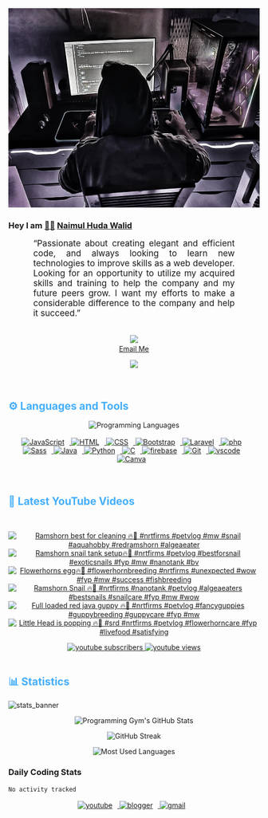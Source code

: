 <!-- ![github_cover_banner](https://www.digitalsolutionservices.com/img/services/web%20development.gif)-->

<div align="center" style="display:block;">
    <img height="400px" width="100%" alt="github cover banner" src="https://raw.githubusercontent.com/NaimulHudaWalid/NaimulHudaWalid/main/272276268_3114779035434264_920860974401480824_n.jpg"/> 
</div>

### Hey I am [👨🏻‍][facebook] [Naimul Huda Walid][youtube]



<p align:"center" style="text-align: justify; margin: 0 50px; font-size: 17px;" >
   “Passionate about creating elegant and efficient code, and always looking to learn new technologies to improve skills as a web developer. Looking for an opportunity to utilize my acquired skills and training to help the company and my future peers grow. I want my efforts to make a considerable difference to the company and help it succeed.”
<br>
<br>
<div align="center">

![](https://visitor-badge.glitch.me/badge?page_id=NaimulHudaWalid)
    <br />
[Email Me](mailto:dev.naimulhuda@gmail.com)
</div>
</p>
<!-- Typing SVG by DenverCoder1 - https://github.com/DenverCoder1/readme-typing-svg -->
<p align="center">
<!--   <a href="https://github.com/DenverCoder1/readme-typing-svg"> -->
    <img src="https://readme-typing-svg.herokuapp.com?color=E22FE4&width=380&height=45&lines=Open-Source+Enthusiast;Learning+In+Public;Empowering+Others;Nice+To+Meet+You+...&center=true"></a>

</p>
<br>
<!-- Languages and Tools -->

<h2 style="color: #44AEFB">⚙️ Languages and Tools</h2>
<div align="center" style="display:block;">
    <img width="100px" alt="Programming Languages" src="https://user-images.githubusercontent.com/78341798/194531121-47b0119a-ce00-439d-b586-125f86acb098.png"/> 
</div>
<br>   
<!-- Icons Resources -->
<!-- https://devicon.dev/ -->
<!-- https://cdn.jsdelivr.net/npm/simple-icons@v3/icons/ -->
<div align="center">
  <a href="https://developer.mozilla.org/en-US/docs/Web/JavaScript" target="_blank" rel="noreferrer">
      <img  alt="JavaScript" height="50px" style="padding-right:10px;" src="https://cdn.jsdelivr.net/gh/devicons/devicon/icons/javascript/javascript-plain.svg"/>
  </a>
  
 
  <a href="https://developer.mozilla.org/en-US/docs/Web/HTML" target="_blank" rel="noreferrer">
      <img  alt="HTML" height="50px" style="padding-right:10px;" src="https://cdn.jsdelivr.net/gh/devicons/devicon/icons/html5/html5-original.svg"/>
  </a>
  <a href="https://developer.mozilla.org/en-US/docs/Web/CSS" target="_blank" rel="noreferrer">
      <img  alt="CSS" height="50px" style="padding-right:10px;" src="https://cdn.jsdelivr.net/gh/devicons/devicon/icons/css3/css3-original.svg"/>
  </a>
  <a href="https://getbootstrap.com/" target="_blank" rel="noreferrer">
      <img  alt="Bootstrap" height="50px" style="padding-right:10px;" src="https://cdn.jsdelivr.net/gh/devicons/devicon/icons/bootstrap/bootstrap-original.svg"/>
  </a> 
  <a href="https://laravel.com/" target="_blank" rel="noreferrer">
      <img  alt="Laravel" height="50px" style="padding-right:10px;" src="https://cdn.jsdelivr.net/gh/devicons/devicon/icons/laravel/laravel-plain.svg"/>
  </a>
  <a href="https://www.php.net/" target="_blank" rel="noreferrer">
      <img  alt="php" height="50px" style="padding-right:10px;" src="https://cdn.jsdelivr.net/gh/devicons/devicon/icons/php/php-original.svg"/>
  </a>
  <a href="https://sass-lang.com/" target="_blank" rel="noreferrer">
      <img  alt="Sass" height="50px" style="padding-right:10px;" src="https://cdn.jsdelivr.net/gh/devicons/devicon/icons/sass/sass-original.svg"/>
  </a>
  <a href="https://www.java.com/en/" target="_blank" rel="noreferrer">
      <img  alt="Java" height="50px" style="padding-right:10px;" src="https://cdn.jsdelivr.net/gh/devicons/devicon/icons/java/java-original.svg"/>
  </a>    
  <a href="https://www.python.org/" target="_blank" rel="noreferrer">
      <img  alt="Python" height="50px" style="padding-right:10px;" src="https://cdn.jsdelivr.net/gh/devicons/devicon/icons/python/python-original.svg"/>
  </a>
  <a href="https://www.cprogramming.com/" target="_blank" rel="noreferrer">
      <img  alt="C" height="50px" style="padding-right:10px;" src="https://cdn.jsdelivr.net/gh/devicons/devicon/icons/c/c-original.svg"/>
  </a>
  
  <a href="https://firebase.google.com/" target="_blank" rel="noreferrer">
      <img  alt="firebase" height="50px" style="padding-right:10px;" src="https://cdn.jsdelivr.net/gh/devicons/devicon/icons/firebase/firebase-plain.svg"/>
  </a>
 
  <a href="https://git-scm.com/" target="_blank" rel="noreferrer">
      <img  alt="Git" height="50px" style="padding-right:10px;" src="https://cdn.jsdelivr.net/gh/devicons/devicon/icons/git/git-original.svg"/>
  </a>
  
  <a href="https://code.visualstudio.com/" target="_blank" rel="noreferrer">
      <img  alt="vscode" height="50px" style="padding-right:10px;"src="https://cdn.jsdelivr.net/gh/devicons/devicon/icons/vscode/vscode-original.svg"/>
  </a>
  <a href="https://www.canva.com/" target="_blank" rel="noreferrer">
      <img  alt="Canva" height="50px" style="padding-right:10px;" src="https://cdn.jsdelivr.net/gh/devicons/devicon/icons/canva/canva-original.svg"/> 
  </a>
</div>
<br>
<br>

<!-- Latest YouTube Videos -->

<h2 style="color: #44AEFB">🎦 Latest YouTube Videos</h2>
<br />

<!-- Resource/Reference: https://github.com/DenverCoder1/github-readme-youtube-cards -->
<div class="youtube videos cards" align="center">

<!-- BEGIN YOUTUBE-CARDS -->
[![Ramshorn best for cleaning 🔥🖤 #nrtfirms #petvlog #mw #snail #aquahobby #redramshorn #algeaeater](https://ytcards.demolab.com/?id=hrkk1F_BRTc&title=Ramshorn+best+for+cleaning+%F0%9F%94%A5%F0%9F%96%A4+%23nrtfirms+%23petvlog+%23mw+%23snail+%23aquahobby+%23redramshorn+%23algeaeater&lang=en&timestamp=1707219712&background_color=%230d1117&title_color=%23ffffff&stats_color=%23dedede&max_title_lines=1&width=250&border_radius=5 "Ramshorn best for cleaning 🔥🖤 #nrtfirms #petvlog #mw #snail #aquahobby #redramshorn #algeaeater")](https://www.youtube.com/watch?v=hrkk1F_BRTc)
[![Ramshorn snail tank setup🔥🖤 #nrtfirms #petvlog #bestforsnail #exoticsnails  #fyp #mw #nanotank #bv](https://ytcards.demolab.com/?id=ll6uVa4Ht_w&title=Ramshorn+snail+tank+setup%F0%9F%94%A5%F0%9F%96%A4+%23nrtfirms+%23petvlog+%23bestforsnail+%23exoticsnails++%23fyp+%23mw+%23nanotank+%23bv&lang=en&timestamp=1707196749&background_color=%230d1117&title_color=%23ffffff&stats_color=%23dedede&max_title_lines=1&width=250&border_radius=5 "Ramshorn snail tank setup🔥🖤 #nrtfirms #petvlog #bestforsnail #exoticsnails  #fyp #mw #nanotank #bv")](https://www.youtube.com/watch?v=ll6uVa4Ht_w)
[![Flowerhorns egg🔥🖤 #flowerhornbreeding #nrtfirms #unexpected #wow #fyp #mw #success #fishbreeding](https://ytcards.demolab.com/?id=A1queB_9tbg&title=Flowerhorns+egg%F0%9F%94%A5%F0%9F%96%A4+%23flowerhornbreeding+%23nrtfirms+%23unexpected+%23wow+%23fyp+%23mw+%23success+%23fishbreeding&lang=en&timestamp=1707145138&background_color=%230d1117&title_color=%23ffffff&stats_color=%23dedede&max_title_lines=1&width=250&border_radius=5 "Flowerhorns egg🔥🖤 #flowerhornbreeding #nrtfirms #unexpected #wow #fyp #mw #success #fishbreeding")](https://www.youtube.com/watch?v=A1queB_9tbg)
[![Ramshorn Snail 🔥🖤 #nrtfirms #nanotank #petvlog #algeaeaters #bestsnails #snailcare #fyp #mw #wow](https://ytcards.demolab.com/?id=rJZfbL4zYhA&title=Ramshorn+Snail+%F0%9F%94%A5%F0%9F%96%A4+%23nrtfirms+%23nanotank+%23petvlog+%23algeaeaters+%23bestsnails+%23snailcare+%23fyp+%23mw+%23wow&lang=en&timestamp=1707137481&background_color=%230d1117&title_color=%23ffffff&stats_color=%23dedede&max_title_lines=1&width=250&border_radius=5 "Ramshorn Snail 🔥🖤 #nrtfirms #nanotank #petvlog #algeaeaters #bestsnails #snailcare #fyp #mw #wow")](https://www.youtube.com/watch?v=rJZfbL4zYhA)
[![Full loaded red java guppy 🔥🖤 #nrtfirms #petvlog #fancyguppies #guppybreeding #guppycare #fyp #mw](https://ytcards.demolab.com/?id=r3akafTJFVo&title=Full+loaded+red+java+guppy+%F0%9F%94%A5%F0%9F%96%A4+%23nrtfirms+%23petvlog+%23fancyguppies+%23guppybreeding+%23guppycare+%23fyp+%23mw&lang=en&timestamp=1707117570&background_color=%230d1117&title_color=%23ffffff&stats_color=%23dedede&max_title_lines=1&width=250&border_radius=5 "Full loaded red java guppy 🔥🖤 #nrtfirms #petvlog #fancyguppies #guppybreeding #guppycare #fyp #mw")](https://www.youtube.com/watch?v=r3akafTJFVo)
[![Little Head is popping 🔥🖤 #srd #nrtfirms #petvlog #flowerhorncare #fyp #livefood #satisfying](https://ytcards.demolab.com/?id=6elRARpbpZQ&title=Little+Head+is+popping+%F0%9F%94%A5%F0%9F%96%A4+%23srd+%23nrtfirms+%23petvlog+%23flowerhorncare+%23fyp+%23livefood+%23satisfying&lang=en&timestamp=1706963762&background_color=%230d1117&title_color=%23ffffff&stats_color=%23dedede&max_title_lines=1&width=250&border_radius=5 "Little Head is popping 🔥🖤 #srd #nrtfirms #petvlog #flowerhorncare #fyp #livefood #satisfying")](https://www.youtube.com/watch?v=6elRARpbpZQ)
<!-- END YOUTUBE-CARDS -->
</div>

<!-- Begin Youtube Buttons -->
<!-- Resource/Reference:  https://github.com/DenverCoder1/custom-icon-badges -->
<div class="youtube buttons" align="center">
    <a href="https://www.youtube.com/channel/UCa3YaFwzSII0kKg3Nads2dQ"  target="_blank">
        <img alt="youtube subscribers" src="https://img.shields.io/youtube/channel/subscribers/UCa3YaFwzSII0kKg3Nads2dQ?logo=youtube&logoColor=red&style=for-the-badge"/>
    </a> 
    <a href="https://www.youtube.com/channel/UCa3YaFwzSII0kKg3Nads2dQ"  target="_blank">
        <img alt="youtube views" src="https://custom-icon-badges.demolab.com/youtube/channel/views/UCa3YaFwzSII0kKg3Nads2dQ?color=%23E05D44&logo=eye&logoColor=white&style=for-the-badge&labelColor=#555555"/>
    </a> 
</div>
<br>
<!-- End Youtube Buttons -->

<!-- Statistics -->

<h2 style="color: #44AEFB">📊 Statistics</h2>

![stats_banner](https://user-images.githubusercontent.com/78341798/194534778-d662496c-ae00-4e8d-ae9b-b90912054e7f.gif)

<!-- Begin Stats Cards -->
<!-- Resources:  -->
<!-- Github & Languages Stats: https://github.com/naimul15-12090/github-readme-stats --> 
<!-- Streak Stats: https://github.com/denvercoder1/github-readme-streak-stats -->
<!-- Change the value after ?username= to your GitHub username. -->
<div class="stats" align="center">

![Programming Gym's GitHub Stats](https://github-readme-stats.vercel.app/api?username=NaimulHudaWalid&hide=stars&count_private=true&show_icons=true&theme=algolia&border_radius=20)

![GitHub Streak](https://streak-stats.demolab.com?user=NaimulHudaWalid&count_private=true&theme=algolia&border_radius=22)

![Most Used Languages](https://github-readme-stats.vercel.app/api/top-langs/?username=NaimulHudaWalid&langs_count=8&layout=compact&show_icons=true&theme=algolia&border_radius=20)
    
<!-- ![Top Langs](https://github-readme-stats.vercel.app/api/top-langs/?username=naimul15-12090&langs_count=8) -->
<!-- [![Top Langs](https://github-readme-stats.vercel.app/api/top-langs/?username=naimul15-12090&layout=compact)](https://github.com/anuraghazra/github-readme-stats)
 -->
    
</div>
<!--  End Stats Cards -->



### Daily Coding Stats
<!--START_SECTION:waka-->

```txt
No activity tracked
```

<!--END_SECTION:waka-->
<!-- Begin Footer -->
<!-- Icons Resources -->
<!-- https://devicon.dev/ -->
<div class="footer" align="center" style="margin:15px;">
    <a href="https://www.youtube.com/channel/UCa3YaFwzSII0kKg3Nads2dQ" target="_blank">
        <img  style="margin:0 10px 10px 0;" src="https://user-images.githubusercontent.com/78341798/194531650-698ef1b1-9cbd-4b4f-96ef-5a2ec4b5d7e6.svg" alt="youtube" width="40px"/>
    </a>
    <a href="https://www.linkedin.com/in/naimulhudawalid/" target="_blank">
        <img style="margin:0 10px 10px 0;" src="https://user-images.githubusercontent.com/78341798/194531458-b5dfeb1b-bad5-4dfa-909a-2e402262db9a.svg" alt="blogger" width="40px"/>
    </a>
    <a href="mailto:dev.naimulhuda@gmail.com" target="_blank">
        <img style="margin:0 10px 10px 0;" src="https://user-images.githubusercontent.com/78341798/194531383-ddb2b774-5bb9-491c-b601-4a4a7d9792fb.svg" alt="gmail" width="40px"/>
    </a>
</div>
<!-- End Footer -->

[youtube]: https://www.youtube.com/channel/UCa3YaFwzSII0kKg3Nads2dQ
[facebook]: https://www.facebook.com/profile.php?id=100007065945838

